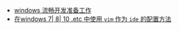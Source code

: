- [windows 流畅开发准备工作](https://ai.nodejs7.com/2020/01/14/118.html)
- [在windows 7| 8| 10 .etc 中使用 `vim` 作为 `ide` 的配置方法](https://github.com/xiaomiwujiecao/use_vim_in_winX)